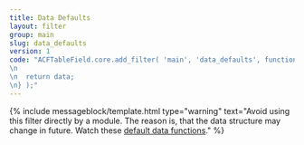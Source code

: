 ```yaml
---
title: Data Defaults
layout: filter
group: main
slug: data_defaults
version: 1
code: "ACFTableField.core.add_filter( 'main', 'data_defaults', function( data ) {
\n
\n	return data;
\n} );"
---
```


{% include messageblock/template.html
type="warning"
text="Avoid using this filter directly by a module. The reason is, that the data structure may change in future. Watch these [default data functions]()."
%}
